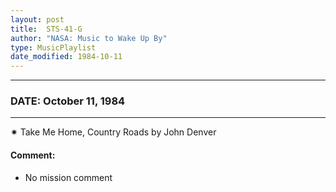 ```yaml
---
layout: post
title:  STS-41-G
author: "NASA: Music to Wake Up By"
type: MusicPlaylist
date_modified: 1984-10-11
---
```


----
### DATE: October 11, 1984
----
✷ Take Me Home, Country Roads by John Denver

#### Comment:
* No mission comment
